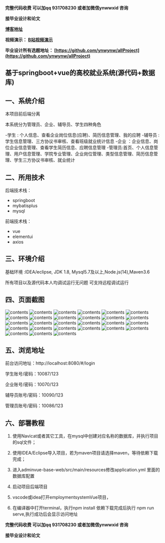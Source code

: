 **完整代码收费  可以加qq 931708230 或者加微信ynwwxid 咨询**

**接毕业设计和论文**

**[博客地址](https://blog.csdn.net/2303_76227485/article/details/131002787)**

**视频演示：
[B站视频演示](https://space.bilibili.com/384537280)**

**毕业设计所有选题地址：
[https://github.com/ynwynw/allProject](https://github.com/ynwynw/allProject)**

## 基于springboot+vue的高校就业系统(源代码+数据库)

## 一、系统介绍
本项目前后端分离

本系统分为管理员、企业、辅导员、学生四种角色

-学生 : 个人信息、查看企业岗位信息(应聘)、简历信息管理、我的应聘
-辅导员 : 学生信息管理、三方协议书审核、查看班级就业统计信息
-企业 ：企业信息、岗位企业信息管理、查看学生简历信息、应聘信息管理
-管理员:首页、个人信息管理、用户信息管理、学院专业管理、企业岗位管理、类型信息管理、简历信息管理、学生三方协议书审核、就业统计


## 二、所用技术

后端技术栈：

- springboot
- mybatisplus
- mysql

前端技术栈：

- vue
- elementui
- axios


## 三、环境介绍

基础环境 :IDEA/eclipse, JDK 1.8, Mysql5.7及以上,Node.js(14),Maven3.6

所有项目以及源代码本人均调试运行无问题 可支持远程调试运行

## 四、页面截图

![contents](./picture/picture1.png)
![contents](./picture/picture2.png)
![contents](./picture/picture3.png)
![contents](./picture/picture4.png)
![contents](./picture/picture5.png)
![contents](./picture/picture6.png)
![contents](./picture/picture7.png)
![contents](./picture/picture8.png)
![contents](./picture/picture9.png)
![contents](./picture/picture10.png)
![contents](./picture/picture11.png)
![contents](./picture/picture12.png)
![contents](./picture/picture13.png)
![contents](./picture/picture14.png)
![contents](./picture/picture15.png)
![contents](./picture/picture16.png)
![contents](./picture/picture17.png)
![contents](./picture/picture18.png)
![contents](./picture/picture19.png)
![contents](./picture/picture20.png)
![contents](./picture/picture21.png)
![contents](./picture/picture22.png)
![contents](./picture/picture23.png)
![contents](./picture/picture24.png)
![contents](./picture/picture25.png)
![contents](./picture/picture26.png)
![contents](./picture/picture27.png)

## 五、浏览地址
前台访问地址：http://localhost:8080/#/login

学生账号/密码：10087/123

企业账号/密码：10070/123

辅导员账号/密码：10090/123

管理员账号/密码：10086/123



## 六、部署教程

1. 使用Navicat或者其它工具，在mysql中创建对应名称的数据库，并执行项目的sql文件；

2. 使用IDEA/Eclipse导入项目，若为maven项目请选择maven，等待依赖下载完成；

3. 进入adminvue-base-web/src/main/resources修改application.yml 里面的数据库配置

4. 启动项目后端项目

5. vscode或idea打开employmentsystemVue项目，

6. 在编译器中打开terminal，执行npm install 依赖下载完成后执行 npm run serve,执行成功后会显示访问地址

**完整代码收费  可以加qq 931708230 或者加微信ynwwxid 咨询**

**接毕业设计和论文**





